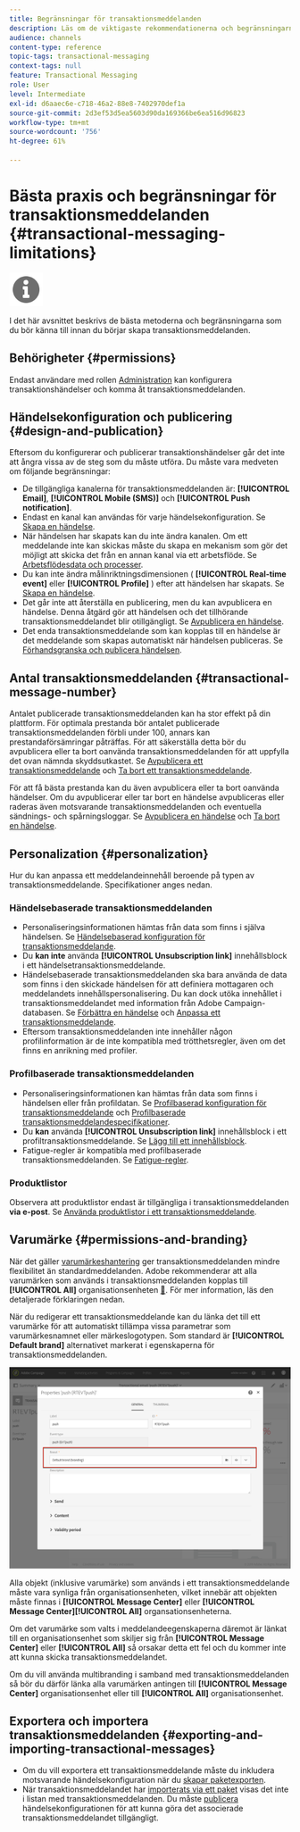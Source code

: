 ```yaml
---
title: Begränsningar för transaktionsmeddelanden
description: Läs om de viktigaste rekommendationerna och begränsningarna för transaktionsmeddelanden i Adobe Campaign Standard.
audience: channels
content-type: reference
topic-tags: transactional-messaging
context-tags: null
feature: Transactional Messaging
role: User
level: Intermediate
exl-id: d6aaec6e-c718-46a2-88e8-7402970def1a
source-git-commit: 2d3ef53d5ea5603d90da169366be6ea516d96823
workflow-type: tm+mt
source-wordcount: '756'
ht-degree: 61%

---
```


# Bästa praxis och begränsningar för transaktionsmeddelanden {#transactional-messaging-limitations}

<img src="assets/do-not-localize/icon_concepts.svg" width="60px">

I det här avsnittet beskrivs de bästa metoderna och begränsningarna som du bör känna till innan du börjar skapa transaktionsmeddelanden.

<!--For more on transactional messages, including on how to configure and create them, see [Getting started with transactional messaging](../../channels/using/getting-started-with-transactional-msg.md).-->

## Behörigheter {#permissions}

Endast användare med rollen [Administration](../../administration/using/users-management.md#functional-administrators) kan konfigurera transaktionshändelser och komma åt transaktionsmeddelanden.

## Händelsekonfiguration och publicering {#design-and-publication}

Eftersom du konfigurerar och publicerar transaktionshändelser går det inte att ångra vissa av de steg som du måste utföra. Du måste vara medveten om följande begränsningar:

* De tillgängliga kanalerna för transaktionsmeddelanden är: **[!UICONTROL Email]**, **[!UICONTROL Mobile (SMS)]** och **[!UICONTROL Push notification]**.
* Endast en kanal kan användas för varje händelsekonfiguration.    Se [Skapa en händelse](../../channels/using/configuring-transactional-event.md#creating-an-event).
* När händelsen har skapats kan du inte ändra kanalen.    Om ett meddelande inte kan skickas måste du skapa en mekanism som gör det möjligt att skicka det från en annan kanal via ett arbetsflöde.    Se [Arbetsflödesdata och processer](../../automating/using/get-started-workflows.md).
* Du kan inte ändra målinriktningsdimensionen ( **[!UICONTROL Real-time event]** eller **[!UICONTROL Profile]** ) efter att händelsen har skapats.        Se [Skapa en händelse](../../channels/using/configuring-transactional-event.md#creating-an-event).
* Det går inte att återställa en publicering, men du kan avpublicera en händelse. Denna åtgärd gör att händelsen och det tillhörande transaktionsmeddelandet blir otillgängligt.    Se [Avpublicera en händelse](../../channels/using/publishing-transactional-event.md#unpublishing-an-event).
* Det enda transaktionsmeddelande som kan kopplas till en händelse är det meddelande som skapas automatiskt när händelsen publiceras.    Se [Förhandsgranska och publicera händelsen](../../channels/using/publishing-transactional-event.md#previewing-and-publishing-the-event).

## Antal transaktionsmeddelanden {#transactional-message-number}

Antalet publicerade transaktionsmeddelanden kan ha stor effekt på din plattform. För optimala prestanda bör antalet publicerade transaktionsmeddelanden förbli under 100, annars kan prestandaförsämringar påträffas. För att säkerställa detta bör du avpublicera eller ta bort oanvända transaktionsmeddelanden för att uppfylla det ovan nämnda skyddsutkastet. Se [Avpublicera ett transaktionsmeddelande](../../channels/using/publishing-transactional-message.md#unpublishing-a-transactional-message) och [Ta bort ett transaktionsmeddelande](../../channels/using/publishing-transactional-message.md#deleting-a-transactional-message).

För att få bästa prestanda kan du även avpublicera eller ta bort oanvända händelser. Om du avpublicerar eller tar bort en händelse avpubliceras eller raderas även motsvarande transaktionsmeddelanden och eventuella sändnings- och spårningsloggar. Se [Avpublicera en händelse](../../channels/using/publishing-transactional-event.md#unpublishing-an-event) och [Ta bort en händelse](../../channels/using/publishing-transactional-event.md#deleting-an-event).

## Personalization {#personalization}

Hur du kan anpassa ett meddelandeinnehåll beroende på typen av transaktionsmeddelande.    Specifikationer anges nedan.

### Händelsebaserade transaktionsmeddelanden

* Personaliseringsinformationen hämtas från data som finns i själva händelsen.        Se [Händelsebaserad konfiguration för transaktionsmeddelande](../../channels/using/configuring-transactional-event.md#event-based-transactional-messages).
* Du **kan inte** använda **[!UICONTROL Unsubscription link]** innehållsblock i ett händelsetransaktionsmeddelande.
* Händelsebaserade transaktionsmeddelanden ska bara använda de data som finns i den skickade händelsen för att definiera mottagaren och meddelandets innehållspersonalisering.        Du kan dock utöka innehållet i transaktionsmeddelandet med information från Adobe Campaign-databasen.        Se [Förbättra en händelse](../../channels/using/configuring-transactional-event.md#enriching-the-transactional-message-content) och [Anpassa ett transaktionsmeddelande](../../channels/using/editing-transactional-message.md#personalizing-a-transactional-message).
* Eftersom transaktionsmeddelanden inte innehåller någon profilinformation är de inte kompatibla med trötthetsregler, även om det finns en anrikning med profiler.

### Profilbaserade transaktionsmeddelanden

* Personaliseringsinformationen kan hämtas från data som finns i händelsen eller från profildatan.        Se [Profilbaserad konfiguration för transaktionsmeddelande](../../channels/using/configuring-transactional-event.md#profile-based-transactional-messages) och [Profilbaserade transaktionsmeddelandespecifikationer](../../channels/using/editing-transactional-message.md#profile-transactional-message-specificities).
* Du **kan** använda **[!UICONTROL Unsubscription link]** innehållsblock i ett profiltransaktionsmeddelande. Se [Lägg till ett innehållsblock](../../designing/using/personalization.md#adding-a-content-block).
* Fatigue-regler är kompatibla med profilbaserade transaktionsmeddelanden. Se [Fatigue-regler](../../sending/using/fatigue-rules.md).

### Produktlistor

Observera att produktlistor endast är tillgängliga i transaktionsmeddelanden **via e-post**. Se [Använda produktlistor i ett transaktionsmeddelande](../../designing/using/using-product-listings.md).

## Varumärke {#permissions-and-branding}

När det gäller [varumärkeshantering](../../administration/using/branding.md) ger transaktionsmeddelanden mindre flexibilitet än standardmeddelanden.    Adobe rekommenderar att alla varumärken som används i transaktionsmeddelanden kopplas till **[!UICONTROL All]** organisationsenheten [&#128279;](../../administration/using/organizational-units.md).        För mer information, läs den detaljerade förklaringen nedan.

När du redigerar ett transaktionsmeddelande kan du länka det till ett varumärke för att automatiskt tillämpa vissa parametrar som varumärkesnamnet eller märkeslogotypen.    Som standard är **[!UICONTROL Default brand]** alternativet markerat i egenskaperna för transaktionsmeddelanden.

![](assets/message-center_branding.png)

Alla objekt (inklusive varumärke) som används i ett transaktionsmeddelande måste vara synliga från organisationsenheten, vilket innebär att objekten måste finnas i **[!UICONTROL Message Center]** eller **[!UICONTROL Message Center]**&#x200B;**[!UICONTROL All]** organsationsenheterna.

Om det varumärke som valts i meddelandeegenskaperna däremot är länkat till en organisationsenhet som skiljer sig från **[!UICONTROL Message Center]** eller **[!UICONTROL All]** så orsakar detta ett fel och du kommer inte att kunna skicka transaktionsmeddelandet.

Om du vill använda multibranding i samband med transaktionsmeddelanden så bör du därför länka alla varumärken antingen till **[!UICONTROL Message Center]** organisationsenhet eller till **[!UICONTROL All]** organisationsenhet.

## Exportera och importera transaktionsmeddelanden {#exporting-and-importing-transactional-messages}

* Om du vill exportera ett transaktionsmeddelande måste du inkludera motsvarande händelsekonfiguration när du [skapar paketexporten](../../automating/using/managing-packages.md#creating-a-package).
* När transaktionsmeddelandet har [importerats via ett paket](../../automating/using/managing-packages.md#importing-a-package) visas det inte i listan med transaktionsmeddelanden. Du måste [publicera](../../channels/using/publishing-transactional-event.md) händelsekonfigurationen för att kunna göra det associerade transaktionsmeddelandet tillgängligt.
